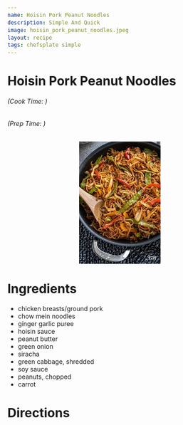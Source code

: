 ```yaml
---
name: Hoisin Pork Peanut Noodles
description: Simple And Quick
image: hoisin_pork_peanut_noodles.jpeg
layout: recipe
tags: chefsplate simple
---
```


<div class="w-full text-center">
    <h1>Hoisin Pork Peanut Noodles</h1>
    <h6>(Cook Time: )</h6>
    <h6>(Prep Time: )</h6>
</div>

<p align="center" width="100%">
    <img src="/assets/images/hoisin_pork_peanut_noodles.jpeg"  alt="Hoisin Pork Peanut Noodles" style="display: block; max-width:700px; max-height:700px; width: auto; height: auto;" />
</p>  


<div class="flex w-[1024px] mx-auto">
<div class="block min-w-max w-3/12">
<h1>Ingredients</h1>
<ul>
<li>chicken breasts/ground pork</li>
<li>chow mein noodles</li>
<li>ginger garlic puree</li>
<li>hoisin sauce</li>
<li>peanut butter</li>
<li>green onion</li>
<li>siracha</li>
<li>green cabbage, shredded</li>
<li>soy sauce</li>
<li>peanuts, chopped</li>
<li>carrot</li>
</ul>
</div>

<div  class="block ml-12 w-7/12">
<h1>Directions</h1>
</div>
</div>


